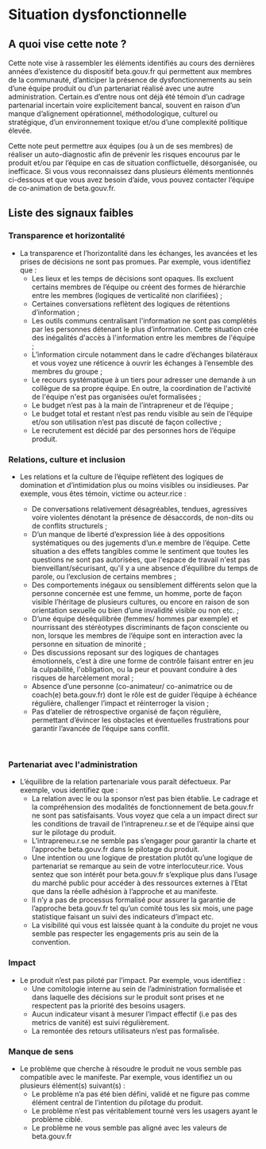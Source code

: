# Situation dysfonctionnelle

## **A quoi vise cette note ?**  <a id="a-quoi-vise-cette-note"></a>

Cette note vise à rassembler les éléments identifiés au cours des dernières années d’existence du dispositif beta.gouv.fr qui permettent aux membres de la communauté, d’anticiper la présence de dysfonctionnements au sein d’une équipe produit ou d’un partenariat réalisé avec une autre administration. Certain.es d’entre nous ont déjà été témoin d’un cadrage partenarial incertain voire explicitement bancal, souvent en raison d’un manque d’alignement opérationnel, méthodologique, culturel ou stratégique, d’un environnement toxique et/ou d’une complexité politique élevée.

Cette note peut permettre aux équipes \(ou à un de ses membres\) de réaliser un auto-diagnostic afin de prévenir les risques encourus par le produit et/ou par l’équipe en cas de situation conflictuelle, désorganisée, ou inefficace. Si vous vous reconnaissez dans plusieurs éléments mentionnés ci-dessous et que vous avez besoin d’aide, vous pouvez contacter l’équipe de co-animation de beta.gouv.fr.

## Liste des signaux faibles <a id="liste-des-signaux-faibles"></a>

### Transparence et horizontalité  <a id="transparence-et-horizontalite"></a>

* La transparence et l’horizontalité dans les échanges, les avancées et les prises de décisions ne sont pas promues. Par exemple, vous identifiez que :
  * Les lieux et les temps de décisions sont opaques. Ils excluent certains membres de l’équipe ou créent des formes de hiérarchie entre les membres \(logiques de verticalité non clarifiées\) ;
  * Certaines conversations reflètent des logiques de rétentions d’information ;
  * Les outils communs centralisant l'information ne sont pas complétés par les personnes détenant le plus d’information. Cette situation crée des inégalités d'accès à l'information entre les membres de l'équipe ;
  * L’information circule notamment dans le cadre d’échanges bilatéraux et vous voyez une réticence à ouvrir les échanges à l’ensemble des membres du groupe ;
  * Le recours systématique à un tiers pour adresser une demande à un collègue de sa propre équipe. En outre, la coordination de l'activité de l'équipe n'est pas organisées ou/et formalisées ;
  * Le budget n’est pas à la main de l’intrapreneur et de l’équipe ;
  * Le budget total et restant n’est pas rendu visible au sein de l’équipe et/ou son utilisation n’est pas discuté de façon collective ;
  * Le recrutement est décidé par des personnes hors de l’équipe produit.

### Relations, culture et inclusion <a id="relations-culture-et-inclusion"></a>

* Les relations et la culture de l’équipe reflètent des logiques de domination et d’intimidation plus ou moins visibles ou insidieuses. Par exemple, vous êtes témoin, victime ou acteur.rice :

  * De conversations relativement désagréables, tendues, agressives voire violentes dénotant la présence de désaccords, de non-dits ou de conflits structurels ;
  * D’un manque de liberté d’expression liée à des oppositions systématiques ou des jugements d’un.e membre de l’équipe. Cette situation a des effets tangibles comme le sentiment que toutes les questions ne sont pas autorisées, que l'espace de travail n'est pas bienveillant/sécurisant, qu'il y a une absence d’équilibre du temps de parole, ou l’exclusion de certains membres ;
  * Des comportements inégaux ou sensiblement différents selon que la personne concernée est une femme, un homme, porte de façon visible l’héritage de plusieurs cultures, ou encore en raison de son orientation sexuelle ou bien d’une invalidité visible ou non etc. ;
  * D’une équipe déséquilibrée \(femmes/ hommes par exemple\) et nourrissant des stéréotypes discriminants de façon consciente ou non, lorsque les membres de l’équipe sont en interaction avec la personne en situation de minorité ;
  * Des discussions reposant sur des logiques de chantages émotionnels, c’est à dire une forme de contrôle faisant entrer en jeu la culpabilité, l'obligation, ou la peur et pouvant conduire à des risques de harcèlement moral ;
  * Absence d’une personne \(co-animateur/ co-animatrice ou de coach\(e\) beta.gouv.fr\) dont le rôle est de guider l’équipe à échéance régulière, challenger l’impact et réinterroger la vision ;
  * Pas d’atelier de rétrospective organisé de façon régulière, permettant d’évincer les obstacles et éventuelles frustrations pour garantir l’avancée de l’équipe sans conflit.

  ​

### Partenariat avec l'administration  <a id="partenariat-avec-ladministration"></a>

* L’équilibre de la relation partenariale vous paraît défectueux. Par exemple, vous identifiez que :
  * La relation avec le ou la sponsor n’est pas bien établie. Le cadrage et la compréhension des modalités de fonctionnement de beta.gouv.fr ne sont pas satisfaisants. Vous voyez que cela a un impact direct sur les conditions de travail de l’intrapreneu.r.se et de l’équipe ainsi que sur le pilotage du produit.
  * L’intrapreneu.r.se ne semble pas s’engager pour garantir la charte et l’approche beta.gouv.fr dans le pilotage du produit.
  * Une intention ou une logique de prestation plutôt qu’une logique de partenariat se remarque au sein de votre interlocuteur.rice. Vous sentez que son intérêt pour beta.gouv.fr s’explique plus dans l’usage du marché public pour accéder à des ressources externes à l’Etat que dans la réelle adhésion à l’approche et au manifeste.
  * Il n’y a pas de processus formalisé pour assurer la garantie de l’approche beta.gouv.fr tel qu’un comité tous les six mois, une page statistique faisant un suivi des indicateurs d’impact etc.
  * La visibilité qui vous est laissée quant à la conduite du projet ne vous semble pas respecter les engagements pris au sein de la convention.

### Impact <a id="impact"></a>

* Le produit n’est pas piloté par l’impact. Par exemple, vous identifiez :
  * Une comitologie interne au sein de l’administration formalisée et dans laquelle des décisions sur le produit sont prises et ne respectent pas la priorité des besoins usagers.
  * Aucun indicateur visant à mesurer l’impact effectif \(i.e pas des metrics de vanité\) est suivi régulièrement.
  * La remontée des retours utilisateurs n’est pas formalisée.

### Manque de sens <a id="manque-de-sens"></a>

* Le problème que cherche à résoudre le produit ne vous semble pas compatible avec le manifeste. Par exemple, vous identifiez un ou plusieurs élément\(s\) suivant\(s\) :
  * Le problème n’a pas été bien défini, validé et ne figure pas comme élément central de l’intention du pilotage du produit.
  * Le problème n’est pas véritablement tourné vers les usagers ayant le problème ciblé.
  * Le problème ne vous semble pas aligné avec les valeurs de beta.gouv.fr

